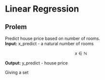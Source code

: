 # Linear Regression

## Prolem

Predict house price based on number of rooms.  
**Input:** x_predict - a natural number of rooms

$$
x \in \mathbb{N}
$$

**Output:** y_predict - house price 




Giving a set 
